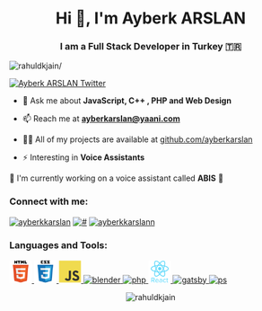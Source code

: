 

          
<h1 align="center">Hi 👋, I'm Ayberk ARSLAN</h1>
<link rel="stylesheet" href="https://cdn.jsdelivr.net/gh/devicons/devicon@v2.15.1/devicon.min.css">
<h3 align="center"> I am a Full Stack Developer in Turkey 🇹🇷 </h3>
<p align="left"> <img src=https://komarev.com/ghpvc/?username=rahuldkjain alt=rahuldkjain/> </p>

<p align="left"> <a href="https://twitter.com/ayberkkarslan" target="blank"><img src="https://img.shields.io/twitter/follow/ayberkkarslan?logo=twitter&style=for-the-badge" alt="Ayberk ARSLAN Twitter" /></a> </p>


- 💬 Ask me about **JavaScript, C++ , PHP and Web Design**

- 📫 Reach me at **ayberkarslan@yaani.com**

- 👨‍💻 All of my projects are available at [github.com/ayberkarslan](https://github.com/ayberkarslan)

- ⚡ Interesting in **Voice Assistants**

🌟 I'm currently working on a voice assistant called **ABIS** 🌟

<h3 align="left">Connect with me:</h3>
<p align="left">
<a href="https://twitter.com/ayberkkarslan" target="blank"><img align="center" src="https://cdn.jsdelivr.net/npm/simple-icons@3.0.1/icons/twitter.svg" alt="ayberkkarslan" height="30" width="40" /></a>
<a href="https://linkedin.com/#" target="blank"><img align="center" src="https://cdn.jsdelivr.net/npm/simple-icons@3.0.1/icons/linkedin.svg" alt="#" height="30" width="40" /></a>
<a href="https://instagram.com/ayberkkarslann" target="blank"><img align="center" src="https://cdn.jsdelivr.net/npm/simple-icons@3.0.1/icons/instagram.svg" alt="ayberkkarslann" height="30" width="40" /></a>
</p>



<h3 align="left">Languages and Tools:</h3>
<p align="left">
    <a href="https://www.w3.org/html/" target="_blank"> <img src="https://raw.githubusercontent.com/devicons/devicon/master/icons/html5/html5-original-wordmark.svg" alt="html5" width="40" height="40"/> </a>
    <a href="https://www.w3schools.com/css/" target="_blank"> <img src="https://raw.githubusercontent.com/devicons/devicon/master/icons/css3/css3-original-wordmark.svg" alt="css3" width="40" height="40"/> </a>
    <a href="https://developer.mozilla.org/en-US/docs/Web/JavaScript" target="_blank"> <img src="https://raw.githubusercontent.com/devicons/devicon/master/icons/javascript/javascript-original.svg" alt="javascript" width="40" height="40"/> </a>
    <a href="https://blender.org" target="_blank"> <img src="https://cdn.jsdelivr.net/gh/devicons/devicon/icons/blender/blender-original.svg" alt="blender" width="40" height="40"/> </a>
      <a href="https://www.php.net/" target="_blank"> <img src="https://cdn.jsdelivr.net/gh/devicons/devicon/icons/php/php-plain.svg" alt="php" width="40" height="40"/> </a>
      <a href="https://reactjs.org/" target="_blank"> <img src="https://raw.githubusercontent.com/devicons/devicon/master/icons/react/react-original-wordmark.svg" alt="react" width="40" height="40"/> </a>
  <a href="https://cplusplus.com/" target="_blank"> <img src="https://cdn.jsdelivr.net/gh/devicons/devicon/icons/cplusplus/cplusplus-original.svg" alt="gatsby" width="40" height="40"/> </a>
    <a href="https://www.adobe.com/products/photoshop.html" target="_blank"> <img src="https://cdn.jsdelivr.net/gh/devicons/devicon/icons/photoshop/photoshop-plain.svg" alt="ps" width="40" height="40"/> </a> 
    </p>


<p align="center"> <img src=https://github-readme-stats.vercel.app/api?username=rahuldkjain&show_icons=true alt=rahuldkjain /> </p>

